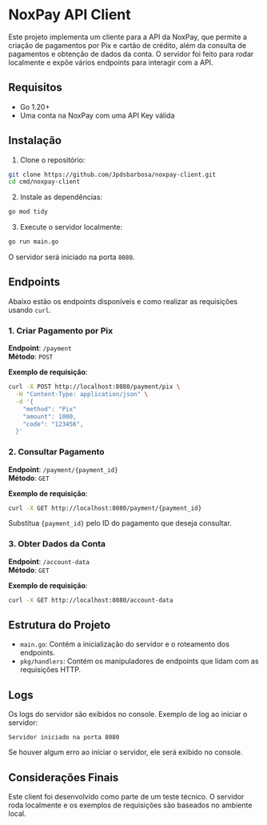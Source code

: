 # NoxPay API Client

Este projeto implementa um cliente para a API da NoxPay, que permite a criação de pagamentos por Pix e cartão de crédito, além da consulta de pagamentos e obtenção de dados da conta. O servidor foi feito para rodar localmente e expõe vários endpoints para interagir com a API.

## Requisitos

- Go 1.20+
- Uma conta na NoxPay com uma API Key válida

## Instalação

1. Clone o repositório:

```bash
git clone https://github.com/Jpdsbarbosa/noxpay-client.git
cd cmd/noxpay-client
```

2. Instale as dependências:

```bash
go mod tidy
```

3. Execute o servidor localmente:

```bash
go run main.go
```

O servidor será iniciado na porta `8080`.

## Endpoints

Abaixo estão os endpoints disponíveis e como realizar as requisições usando `curl`.

### 1. Criar Pagamento por Pix

**Endpoint**: `/payment`  
**Método**: `POST`

**Exemplo de requisição**:

```bash
curl -X POST http://localhost:8080/payment/pix \
  -H "Content-Type: application/json" \
  -d '{
    "method": "Pix"
    "amount": 1000,
    "code": "123456",
  }'
```

### 2. Consultar Pagamento

**Endpoint**: `/payment/{payment_id}`  
**Método**: `GET`

**Exemplo de requisição**:

```bash
curl -X GET http://localhost:8080/payment/{payment_id}
```

Substitua `{payment_id}` pelo ID do pagamento que deseja consultar.

### 3. Obter Dados da Conta

**Endpoint**: `/account-data`  
**Método**: `GET`

**Exemplo de requisição**:

```bash
curl -X GET http://localhost:8080/account-data
```

## Estrutura do Projeto

- `main.go`: Contém a inicialização do servidor e o roteamento dos endpoints.
- `pkg/handlers`: Contém os manipuladores de endpoints que lidam com as requisições HTTP.

## Logs

Os logs do servidor são exibidos no console. Exemplo de log ao iniciar o servidor:

```
Servidor iniciado na porta 8080
```

Se houver algum erro ao iniciar o servidor, ele será exibido no console.

## Considerações Finais

Este client foi desenvolvido como parte de um teste técnico. O servidor roda localmente e os exemplos de requisições são baseados no ambiente local.
